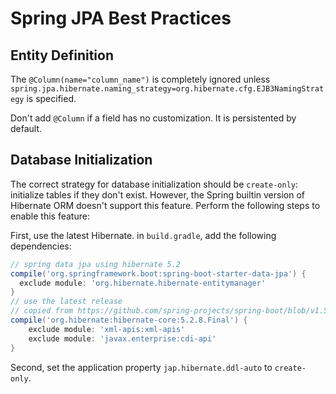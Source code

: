 # Spring JPA Best Practices

## Entity Definition
The `@Column(name="column_name")`
is completely ignored unless 
`spring.jpa.hibernate.naming_strategy=org.hibernate.cfg.EJB3NamingStrategy` is specified. 

Don't add `@Column` if a field has no customization. It is persistented by default. 

## Database Initialization
The correct strategy for database initialization should be `create-only`: initialize tables if they don't exist. However, the Spring builtin version of Hibernate ORM doesn't support this feature. Perform the following steps to enable this feature: 

First, use the latest Hibernate.  in `build.gradle`, add the following dependencies: 

```groovy
// spring data jpa using hibernate 5.2
compile('org.springframework.boot:spring-boot-starter-data-jpa') {
  exclude module: 'org.hibernate.hibernate-entitymanager'
}
// use the latest release
// copied from https://github.com/spring-projects/spring-boot/blob/v1.5.1.RELEASE/spring-boot-dependencies/pom.xml
compile('org.hibernate:hibernate-core:5.2.8.Final') {
    exclude module: 'xml-apis:xml-apis'
    exclude module: 'javax.enterprise:cdi-api'
}
```

Second, set the application property `jap.hibernate.ddl-auto` to `create-only`. 